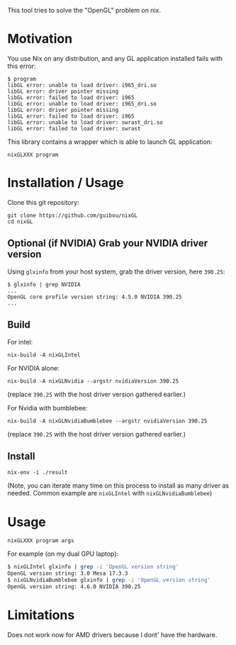 This tool tries to solve the "OpenGL" problem on nix.

# Motivation

You use Nix on any distribution, and any GL application installed fails with this error:

```
$ program
libGL error: unable to load driver: i965_dri.so
libGL error: driver pointer missing
libGL error: failed to load driver: i965
libGL error: unable to load driver: i965_dri.so
libGL error: driver pointer missing
libGL error: failed to load driver: i965
libGL error: unable to load driver: swrast_dri.so
libGL error: failed to load driver: swrast
```

This library contains a wrapper which is able to launch GL application:

```
nixGLXXX program
```

# Installation / Usage

Clone this git repository:

```
git clone https://github.com/guibou/nixGL
cd nixGL
```

## Optional (if NVIDIA) Grab your NVIDIA driver version

Using `glxinfo` from your host system, grab the driver version, here `390.25`:

```
$ glxinfo | grep NVIDIA
...
OpenGL core profile version string: 4.5.0 NVIDIA 390.25
...
```

## Build

For intel:

```
nix-build -A nixGLIntel
```

For NVIDIA alone:

```
nix-build -A nixGLNvidia --argstr nvidiaVersion 390.25
```

(replace `390.25` with the host driver version gathered earlier.)

For Nvidia with bumblebee:

```
nix-build -A nixGLNvidiaBumblebee --argstr nvidiaVersion 390.25
```

(replace `390.25` with the host driver version gathered earlier.)

## Install

```
nix-env -i ./result
```

(Note, you can iterate many time on this process to install as many driver as needed. Common example are `nixGLIntel` with `nixGLNvidiaBumblebee`)


# Usage

```
nixGLXXX program args
```

For example (on my dual GPU laptop):

```bash
$ nixGLIntel glxinfo | grep -i 'OpenGL version string'
OpenGL version string: 3.0 Mesa 17.3.3
$ nixGLNvidiaBumblebee glxinfo | grep -i 'OpenGL version string'
OpenGL version string: 4.6.0 NVIDIA 390.25
```

# Limitations

Does not work now for AMD drivers because I dont' have the hardware.
